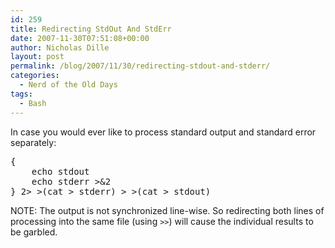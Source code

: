 ```yaml
---
id: 259
title: Redirecting StdOut And StdErr
date: 2007-11-30T07:51:08+00:00
author: Nicholas Dille
layout: post
permalink: /blog/2007/11/30/redirecting-stdout-and-stderr/
categories:
  - Nerd of the Old Days
tags:
  - Bash
---
```

In case you would ever like to process standard output and standard error separately:

<!--more-->

<pre class="listing">{
	echo stdout
	echo stderr &gt;&2
} 2&gt; &gt;(cat &gt; stderr) &gt; &gt;(cat &gt; stdout)</pre>

NOTE: The output is not synchronized line-wise. So redirecting both lines of processing into the same file (using <code class="command">&gt;&gt;</code>) will cause the individual results to be garbled.
